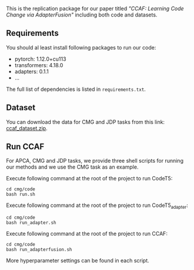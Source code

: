 This is the replication package for our paper titled *"CCAF: Learning Code Change via AdapterFusion"* including both code and datasets. 


## Requirements

You should al least install following packages to run our code:
- pytorch: 1.12.0+cu113
- transformers: 4.18.0
- adapters: 0.1.1
- ...

The full list of dependencies is listed in `requirements.txt`.

## Dataset
You can download the data for CMG and JDP tasks from this link: [ccaf_dataset.zip](https://drive.google.com/file/d/1mmX_CidFR4Q5KAvuFz4EauD2yNqy9Si7/view?usp=sharing).

## Run CCAF
For APCA, CMG and JDP tasks, we provide three shell scripts for running our methods and we use the CMG task as an example.

Execute following command at the root of the project to run CodeT5:
```shell
cd cmg/code
bash run.sh
```

Execute following command at the root of the project to run CodeT5<sub>adapter</sub>:
```shell
cd cmg/code
bash run_adapter.sh
```

Execute following command at the root of the project to run CCAF:
```shell
cd cmg/code
bash run_adapterfusion.sh
```

More hyperparameter settings can be found in each script.
